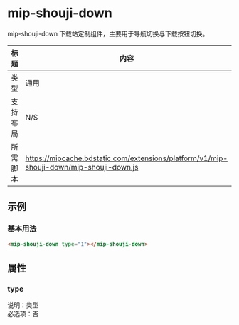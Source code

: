 # mip-shouji-down

mip-shouji-down 下载站定制组件，主要用于导航切换与下载按钮切换。  

标题|内容
----|----
类型|通用
支持布局|N/S
所需脚本|https://mipcache.bdstatic.com/extensions/platform/v1/mip-shouji-down/mip-shouji-down.js

## 示例

### 基本用法
```html
<mip-shouji-down type="1"></mip-shouji-down>
```

## 属性

### type

说明：类型  
必选项：否  
